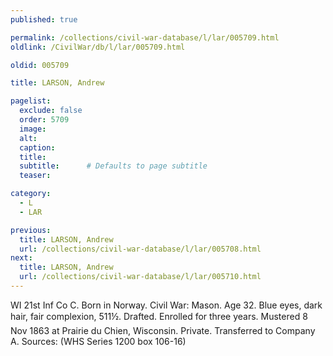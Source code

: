 ```yaml
---
published: true

permalink: /collections/civil-war-database/l/lar/005709.html
oldlink: /CivilWar/db/l/lar/005709.html

oldid: 005709

title: LARSON, Andrew

pagelist:
  exclude: false
  order: 5709
  image: 
  alt:
  caption:
  title:
  subtitle:      # Defaults to page subtitle
  teaser:

category: 
  - L 
  - LAR

previous:
  title: LARSON, Andrew
  url: /collections/civil-war-database/l/lar/005708.html  
next:
  title: LARSON, Andrew
  url: /collections/civil-war-database/l/lar/005710.html   
---
```

WI 21st Inf Co C. Born in Norway. Civil War: Mason. Age 32. Blue eyes, dark hair, fair complexion, 5&#146;11&frac12;&#148;. Drafted. Enrolled for three years. Mustered 8 Nov 1863 at Prairie du Chien, Wisconsin. Private. Transferred to Company A. Sources: (WHS Series 1200 box 106-16)